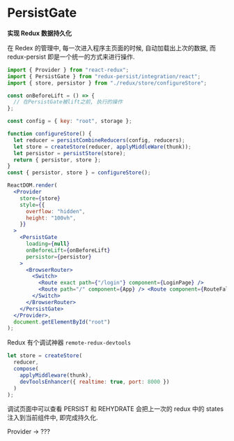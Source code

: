 # PersistGate

**实现 Redux 数据持久化**

在 Redex 的管理中, 每一次进入程序主页面的时候, 自动加载出上次的数据, 而 redux-persist 即是一个统一的方式来进行操作.

```jsx
import { Provider } from "react-redux";
import { PersistGate } from "redux-persist/integration/react";
import { store, persistor } from "./redux/store/configureStore";

const onBeforeLift = () => {
  // 在PersistGate被lift之前, 执行的操作
};

const config = { key: "root", storage };

function configureStore() {
  let reducer = persistCombineReducers(config, reducers);
  let store = createStore(reducer, applyMiddleWare(thunk));
  let persistor = persistStore(store);
  return { persistor, store };
}
const { persistor, store } = configureStore();

ReactDOM.render(
  <Provider
    store={store}
    style={{
      overflow: "hidden",
      height: "100vh",
    }}
  >
    <PersistGate
      loading={null}
      onBeforeLift={onBeforeLift}
      persistor={persistor}
    >
      <BrowserRouter>
        <Switch>
          <Route exact path={"/login"} component={LoginPage} />
          <Route path="/" component={App} /> <Route component={RouteFallback} />
        </Switch>
      </BrowserRouter>
    </PersistGate>
  </Provider>,
  document.getElementById("root")
);
```

Redux 有个调试神器 `remote-redux-devtools`

```js
let store = createStore(
  reducer,
  compose(
    applyMiddleware(thunk),
    devToolsEnhancer({ realtime: true, port: 8000 })
  )
);
```

调试页面中可以查看 PERSIST 和 REHYDRATE 会把上一次的 redux 中的 states 注入到当前组件中, 即完成持久化.

Provider -> ???
